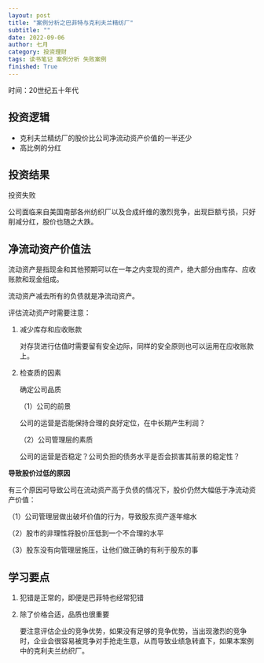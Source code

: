 ```yaml
---
layout: post
title: "案例分析之巴菲特与克利夫兰精纺厂"
subtitle: ""
date: 2022-09-06
author: 七月
category: 投资理财
tags: 读书笔记 案例分析 失败案例
finished: True
---
```


时间：20世纪五十年代

## 投资逻辑

* 克利夫兰精纺厂的股价比公司净流动资产价值的一半还少
* 高比例的分红

## 投资结果

投资失败

公司面临来自美国南部各州纺织厂以及合成纤维的激烈竞争，出现巨额亏损，只好削减分红，股价也随之大跌。

## 净流动资产价值法

流动资产是指现金和其他预期可以在一年之内变现的资产，绝大部分由库存、应收账款和现金组成。

流动资产减去所有的负债就是净流动资产。

评估流动资产时需要注意：

1. 减少库存和应收账款

   对存货进行估值时需要留有安全边际，同样的安全原则也可以运用在应收账款上。

2. 检查质的因素

   确定公司品质

   （1）公司的前景

   公司的运营是否能保持合理的良好定位，在中长期产生利润？

   （2）公司管理层的素质

   公司的运营是否稳定？公司负担的债务水平是否会损害其前景的稳定性？

**导致股价过低的原因**

有三个原因可导致公司在流动资产高于负债的情况下，股价仍然大幅低于净流动资产价值：

（1）公司管理层做出破坏价值的行为，导致股东资产逐年缩水

（2）股市的非理性将股价压低到一个不合理的水平

（3）股东没有向管理层施压，让他们做正确的有利于股东的事

## 学习要点

1. 犯错是正常的，即便是巴菲特也经常犯错

2. 除了价格合适，品质也很重要

   要注意评估企业的竞争优势，如果没有足够的竞争优势，当出现激烈的竞争时，企业会很容易被竞争对手抢走生意，从而导致业绩急转直下，如果本案例中的克利夫兰纺织厂。
